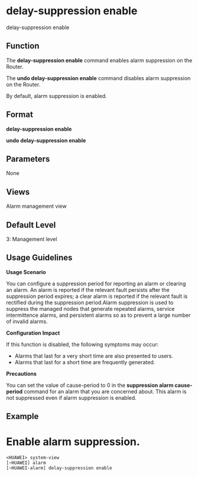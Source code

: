 delay-suppression enable
========================

delay-suppression enable

Function
--------



The **delay-suppression enable** command enables alarm suppression on the Router.

The **undo delay-suppression enable** command disables alarm suppression on the Router.



By default, alarm suppression is enabled.


Format
------

**delay-suppression enable**

**undo delay-suppression enable**


Parameters
----------

None

Views
-----

Alarm management view


Default Level
-------------

3: Management level


Usage Guidelines
----------------

**Usage Scenario**

You can configure a suppression period for reporting an alarm or clearing an alarm. An alarm is reported if the relevant fault persists after the suppression period expires; a clear alarm is reported if the relevant fault is rectified during the suppression period.Alarm suppression is used to suppress the managed nodes that generate repeated alarms, service intermittence alarms, and persistent alarms so as to prevent a large number of invalid alarms.

**Configuration Impact**

If this function is disabled, the following symptoms may occur:

* Alarms that last for a very short time are also presented to users.
* Alarms that last for a short time are frequently generated.

**Precautions**



You can set the value of cause-period to 0 in the **suppression alarm cause-period** command for an alarm that you are concerned about. This alarm is not suppressed even if alarm suppression is enabled.




Example
-------

# Enable alarm suppression.
```
<HUAWEI> system-view
[~HUAWEI] alarm
[~HUAWEI-alarm] delay-suppression enable

```